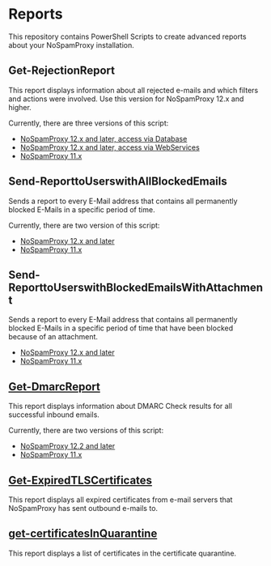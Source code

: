 # Reports

This repository contains PowerShell Scripts to create advanced reports about your NoSpamProxy installation.

## Get-RejectionReport

This report displays information about all rejected e-mails and which filters and actions were involved. Use this version for NoSpamProxy 12.x and higher.

Currently, there are three versions of this script:

* [NoSpamProxy 12.x and later, access via Database](Get-RejectionReport%20(Database))
* [NoSpamProxy 12.x and later, access via WebServices](Get-RejectionReport%20(WebServices))
* [NoSpamProxy 11.x](11.x/Get-RejectionReport)

## Send-ReporttoUserswithAllBlockedEmails

Sends a report to every E-Mail address that contains all permanently blocked E-Mails in a specific period of time.

Currently, there are two version of this script:

* [NoSpamProxy 12.x and later](Send-ReporttoUserswithBlockedEmails)
* [NoSpamProxy 11.x](11.x/Send-ReporttoUsersWithBlockedEmails)

## Send-ReporttoUserswithBlockedEmailsWithAttachment

Sends a report to every E-Mail address that contains all permanently blocked E-Mails in a specific period of time that have been blocked because of an attachment.

* [NoSpamProxy 12.x and later](Send-ReporttoUserswithBlockedEmailsWithAttachment)
* [NoSpamProxy 11.x](11.x/Send-ReporttoUserswithBlockedEmailsWithAttachment)


## [Get-DmarcReport](https://github.com/noSpamProxy/Reports/tree/master/get-DMARCReport)

This report displays information about DMARC Check results for all successful inbound emails.

Currently, there are two versions of this script:

* [NoSpamProxy 12.2 and later](get-DmarcReport)
* [NoSpamProxy 11.x](11.x/get-DmarcReport)

## [Get-ExpiredTLSCertificates](https://github.com/noSpamProxy/Reports/tree/master/get-expiredTLSCertificates)

This report displays all expired certificates from e-mail servers that NoSpamProxy has sent outbound e-mails to.

## [get-certificatesInQuarantine](https://github.com/noSpamProxy/Reports/tree/master/get-certificatesInQuarantine)

This report displays a list of certificates in the certificate quarantine.
